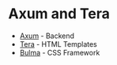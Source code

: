 # Axum and Tera

- [Axum](https://github.com/tokio-rs/axum) - Backend
- [Tera](https://github.com/Keats/tera) - HTML Templates
- [Bulma](https://bulma.io/) - CSS Framework
